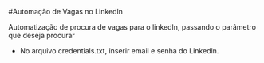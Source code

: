 #Automação de Vagas no Linkedln

Automatização de procura de vagas para o linkedln, passando o parâmetro que deseja procurar

- No arquivo credentials.txt, inserir email e senha do Linkedln.